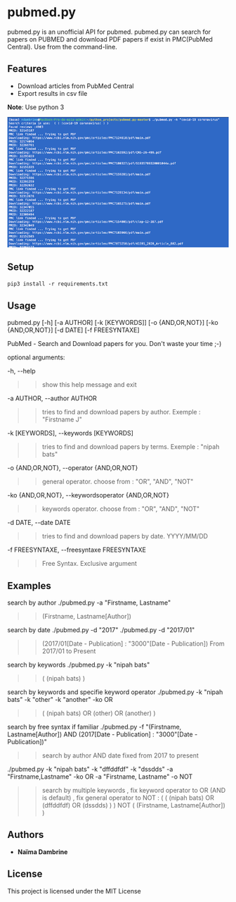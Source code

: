 pubmed.py
=========

pubmed.py is an unofficial API for pubmed. 
pubmed.py can search for papers on PUBMED and download PDF papers if exist in PMC(PubMed Central). 
Use from the command-line.

Features
--------
* Download articles from PubMed Central 
* Export results in csv file

**Note**: Use python 3

![](images/screenshot.png)

Setup
-----
```
pip3 install -r requirements.txt
```

Usage
-----
pubmed.py [-h] [-a AUTHOR] [-k [KEYWORDS]] [-o {AND,OR,NOT}]
[-ko {AND,OR,NOT}] [-d DATE] [-f FREESYNTAXE]

PubMed - Search and Download papers for you. Don't waste your time ;-)

optional arguments:

-h, --help            
>>show this help message and exit

-a AUTHOR, --author AUTHOR
>>tries to find and download papers by author. Exemple :
"Firstname J"

-k [KEYWORDS], --keywords [KEYWORDS]
>>tries to find and download papers by terms. Exemple :
"nipah bats"

-o {AND,OR,NOT}, --operator {AND,OR,NOT}
>>general operator. choose from : "OR", "AND", "NOT"

-ko {AND,OR,NOT}, --keywordsoperator {AND,OR,NOT}
>>keywords operator. choose from : "OR", "AND", "NOT"

-d DATE, --date DATE  
>>tries to find and download papers by date. YYYY/MM/DD

-f FREESYNTAXE, --freesyntaxe FREESYNTAXE
>>Free Syntax. Exclusive argument

Examples
--------
search by author
./pubmed.py -a "Firstname, Lastname"
>>(Firstname, Lastname[Author])

search by date
./pubmed.py -d "2017"
./pubmed.py -d "2017/01"
>>(2017/01[Date - Publication] : "3000"[Date - Publication])
>>From 2017/01 to Present

search by keywords
./pubmed.py -k "nipah bats"
>>( (nipah bats) )

search by keywords and  specifie keyword operator
./pubmed.py -k "nipah bats" -k "other" -k "another" -ko OR
>>( (nipah bats)    OR    (other) OR (another) )

search by free syntax if familiar
./pubmed.py -f "(Firstname, Lastname[Author])  AND  (2017[Date - Publication] : "3000"[Date - Publication])"
>> search by author AND date fixed from 2017 to present

./pubmed.py  -k "nipah bats" -k "dffddfdf"  -k "dssdds" -a "Firstname,Lastname" -ko OR -a "Firstname, Lastname" -o NOT
>> search by multiple keywords , fix keyword operator to OR (AND is default) , fix general operator to NOT :
>>( ( (nipah bats) OR (dffddfdf) OR (dssdds) ) ) NOT ( (Firstname, Lastname[Author]) ) 


## Authors

* **Naïma Dambrine** 

## License

This project is licensed under the MIT License 

